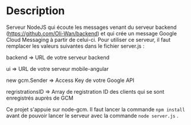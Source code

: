 Description
===========

Serveur NodeJS qui écoute les messages venant du serveur backend (https://github.com/Oli-Wan/backend) et qui crée un message Google Cloud Messaging à partir de celui-ci. Pour utiliser ce serveur, il faut remplacer les valeurs suivantes dans le fichier server.js :

backend => URL de votre serveur backend

ui => URL de votre serveur mobile-angular

new gcm.Sender => Access Key de votre Google API

regristrationsID => Array de registration ID des clients qui se sont enregistrés auprès de GCM

Ce projet s'appuie sur node-gcm. Il faut lancer la commande `npm install` avant de pouvoir lancer le serveur avec la commande `node server.js` .